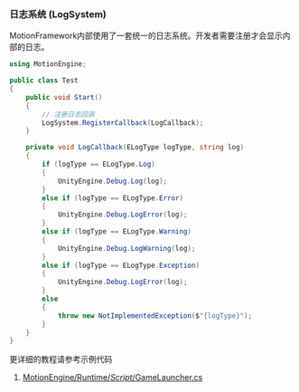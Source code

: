 ### 日志系统 (LogSystem)

MotionFramework内部使用了一套统一的日志系统。开发者需要注册才会显示内部的日志。

```C#
using MotionEngine;

public class Test
{
	public void Start()
	{
		// 注册日志回调
		LogSystem.RegisterCallback(LogCallback);
	}

	private void LogCallback(ELogType logType, string log)
	{
		if (logType == ELogType.Log)
		{
			UnityEngine.Debug.Log(log);
		}
		else if (logType == ELogType.Error)
		{
			UnityEngine.Debug.LogError(log);
		}
		else if (logType == ELogType.Warning)
		{
			UnityEngine.Debug.LogWarning(log);
		}
		else if (logType == ELogType.Exception)
		{
			UnityEngine.Debug.LogError(log);
		}
		else
		{
			throw new NotImplementedException($"{logType}");
		}
	}
}
```

更详细的教程请参考示例代码
1. [MotionEngine/Runtime/_Script_/GameLauncher.cs](https://github.com/gmhevinci/MotionFramework/blob/master/Assets/MotionGame/Runtime/_Script_/GameLauncher.cs)